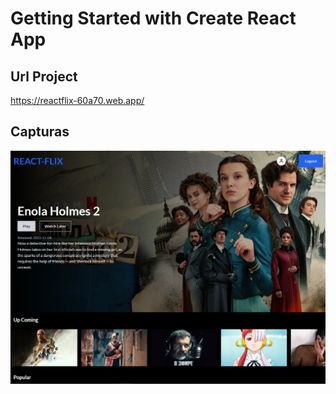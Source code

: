 # Getting Started with Create React App

## Url Project
https://reactflix-60a70.web.app/

## Capturas

![alt Captura](https://github.com/aitorqc/reactflix/blob/master/public/Captura.png)
